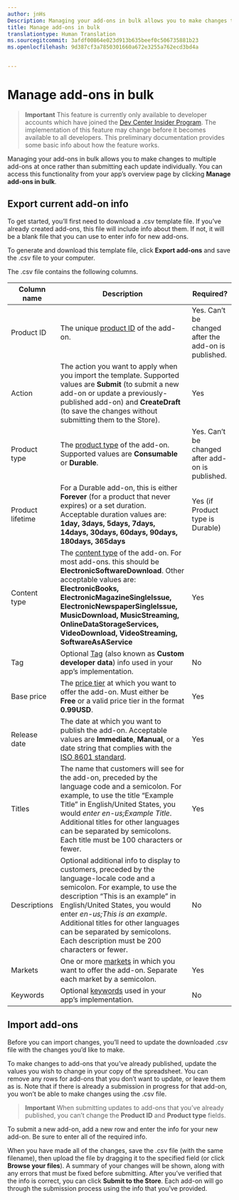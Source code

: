 ```yaml
---
author: jnHs
Description: Managing your add-ons in bulk allows you to make changes to multiple add-ons at once rather than submitting each update individually.
title: Manage add-ons in bulk
translationtype: Human Translation
ms.sourcegitcommit: 3afdf00864e023d913b635beef0c506735881b23
ms.openlocfilehash: 9d387cf3a7850301660a672e3255a762ecd3bd4a


---
```


# Manage add-ons in bulk

> **Important** This feature is currently only available to developer accounts which have joined the [Dev Center Insider Program](dev-center-insider-program.md). The implementation of this feature may change before it becomes available to all developers. This preliminary documentation provides some basic info about how the feature works.

Managing your add-ons in bulk allows you to make changes to multiple add-ons at once rather than submitting each update individually. You can access this functionality from your app’s overview page by clicking **Manage add-ons in bulk**.

## Export current add-on info

To get started, you’ll first need to download a .csv template file. If you’ve already created add-ons, this file will include info about them. If not, it will be a blank file that you can use to enter info for new add-ons.

To generate and download this template file, click **Export add-ons** and save the .csv file to your computer.

The .csv file contains the following columns. 

| Column name               | Description                            | Required?      |
|---------------------------|----------------------------------|----------------------|
| Product ID    |  The unique [product ID](set-your-add-on-product-id.md#product-id) of the add-on.  | Yes. Can’t be changed after the add-on is published. |
| Action |The action you want to apply when you import the template. Supported values are **Submit** (to submit a new add-on or update a previously-published add-on) and **CreateDraft** (to save the changes without submitting them to the Store). |  Yes |
| Product type  | The [product type](set-your-add-on-product-id.md#product-type) of the add-on. Supported values are **Consumable** or **Durable**. |   Yes. Can’t be changed after add-on is published. |
| Product lifetime  | For a Durable add-on, this is either **Forever** (for a product that never expires) or a set duration. Acceptable duration values are: **1day, 3days, 5days, 7days, 14days, 30days, 60days, 90days, 180days, 365days**    | Yes (if Product type is Durable) |
| Content type  | The [content type](enter-add-on-properties.md#content-type) of the add-on. For most add-ons. this should be **ElectronicSoftwareDownload**. Other acceptable values are: **ElectronicBooks, ElectronicMagazineSingleIssue, ElectronicNewspaperSingleIssue, MusicDownload, MusicStreaming, OnlineDataStorageServices, VideoDownload, VideoStreaming, SoftwareAsAService** |    Yes |
| Tag   | Optional [Tag](enter-add-on-properties.md#custom-developer-data) (also known as **Custom developer data**) info used in your app’s implementation. | No |
| Base price    | The [price tier](set-add-on-pricing-and-availability.md#base-price) at which you want to offer the add-on. Must either be **Free** or a valid price tier in the format **0.99USD**. | Yes |
| Release date  | The date at which you want to publish the add-on. Acceptable values are **Immediate**, **Manual**, or a date string that complies with the [ISO 8601 standard](http://go.microsoft.com/fwlink/p/?LinkId=817237). | Yes |
| Titles    | The name that customers will see for the add-on, preceded by the language code and a semicolon. For example, to use the title “Example Title” in English/United States, you would *enter en-us;Example Title*. Additional titles for other languages can be separated by semicolons. Each title must be 100 characters or fewer.  | Yes |
|Descriptions   | Optional additional info to display to customers, preceded by the language-locale code and a semicolon. For example, to use the description “This is an example” in English/United States, you would enter *en-us;This is an example*. Additional titles for other languages can be separated by semicolons. Each description must be 200 characters or fewer.    | No |
| Markets | One or more [markets](define-pricing-and-market-selection.md#windows-store-consumer-markets) in which you want to offer the add-on. Separate each market by a semicolon. |  Yes |
|Keywords | Optional [keywords](enter-add-on-properties.md#keywords) used in your app’s implementation. | No |

## Import add-ons

Before you can import changes, you’ll need to update the downloaded .csv file with the changes you’d like to make.

To make changes to add-ons that you’ve already published, update the values you wish to change in your copy of the spreadsheet. You can remove any rows for add-ons that you don’t want to update, or leave them as is. Note that if there is already a submission in progress for that add-on, you won’t be able to make changes using the .csv file.

> **Important** When submitting updates to add-ons that you’ve already published, you can’t change the **Product ID** and **Product type** fields.

To submit a new add-on, add a new row and enter the info for your new add-on. Be sure to enter all of the required info. 

When you have made all of the changes, save the .csv file (with the same filename), then upload the file by dragging it to the specified field (or click **Browse your files**). A summary of your changes will be shown, along with any errors that must be fixed before submitting. After you’ve verified that the info is correct, you can click **Submit to the Store**. Each add-on will go through the submission process using the info that you’ve provided.




<!--HONumber=Aug16_HO3-->


